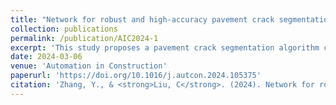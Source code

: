 ```yaml
---
title: "Network for robust and high-accuracy pavement crack segmentation"
collection: publications
permalink: /publication/AIC2024-1
excerpt: 'This study proposes a pavement crack segmentation algorithm called MixCrackNet. MixCrackNet leverages deformable convolution, weighted loss functions, an efficient multi-scale attention module, and the Mix Structure to identify pavement cracks. '
date: 2024-03-06
venue: 'Automation in Construction'
paperurl: 'https://doi.org/10.1016/j.autcon.2024.105375'
citation: 'Zhang, Y., & <strong>Liu, C</strong>. (2024). Network for robust and high-accuracy pavement crack segmentation. Automation in Construction, 162, Article 105375. https://doi.org/10.1016/j.autcon.2024.105375'
---
```

